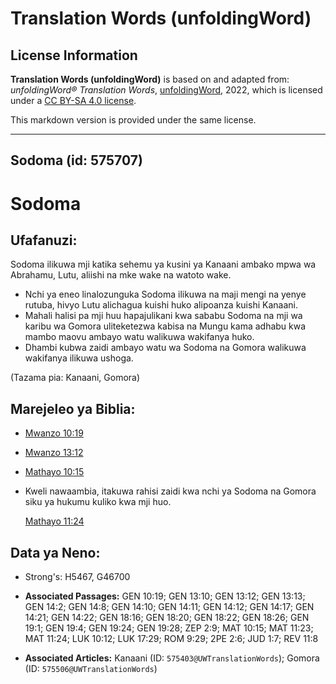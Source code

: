 # Translation Words (unfoldingWord)

## License Information

**Translation Words (unfoldingWord)** is based on and adapted from: _unfoldingWord® Translation Words_, [unfoldingWord](https://unfoldingword.org/utw), 2022, which is licensed under a [CC BY-SA 4.0 license](https://creativecommons.org/licenses/by-sa/4.0/legalcode.en).

This markdown version is provided under the same license.



--------------------------------

## Sodoma (id: 575707)

Sodoma
======

Ufafanuzi:
----------

Sodoma ilikuwa mji katika sehemu ya kusini ya Kanaani ambako mpwa wa Abrahamu, Lutu, aliishi na mke wake na watoto wake.

* Nchi ya eneo linalozunguka Sodoma ilikuwa na maji mengi na yenye rutuba, hivyo Lutu alichagua kuishi huko alipoanza kuishi Kanaani.
* Mahali halisi pa mji huu hapajulikani kwa sababu Sodoma na mji wa karibu wa Gomora uliteketezwa kabisa na Mungu kama adhabu kwa mambo maovu ambayo watu walikuwa wakifanya huko.
* Dhambi kubwa zaidi ambayo watu wa Sodoma na Gomora walikuwa wakifanya ilikuwa ushoga.

(Tazama pia: Kanaani, Gomora)

Marejeleo ya Biblia:
--------------------

* [Mwanzo 10:19](https://ref.ly/Gen10:19)
* [Mwanzo 13:12](https://ref.ly/Gen13:12)
* [Mathayo 10:15](https://ref.ly/Matt10:15)
* Kweli nawaambia, itakuwa rahisi zaidi kwa nchi ya Sodoma na Gomora siku ya hukumu kuliko kwa mji huo.

    [Mathayo 11:24](https://ref.ly/Matt11:24)

Data ya Neno:
-------------

* Strong's: H5467, G46700

* **Associated Passages:** GEN 10:19; GEN 13:10; GEN 13:12; GEN 13:13; GEN 14:2; GEN 14:8; GEN 14:10; GEN 14:11; GEN 14:12; GEN 14:17; GEN 14:21; GEN 14:22; GEN 18:16; GEN 18:20; GEN 18:22; GEN 18:26; GEN 19:1; GEN 19:4; GEN 19:24; GEN 19:28; ZEP 2:9; MAT 10:15; MAT 11:23; MAT 11:24; LUK 10:12; LUK 17:29; ROM 9:29; 2PE 2:6; JUD 1:7; REV 11:8
* **Associated Articles:** Kanaani (ID: `575403@UWTranslationWords`); Gomora (ID: `575506@UWTranslationWords`)

